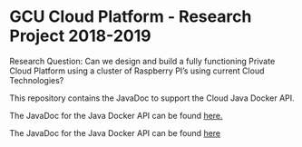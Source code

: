 
# GCU Cloud Platform - Research Project 2018-2019

Research Question: Can we design and build a fully functioning Private Cloud Platform using a cluster of Raspberry PI’s using current Cloud Technologies?

This repository contains the JavaDoc to support the Cloud Java Docker API.

The JavaDoc for the Java Docker API can be found <a href="https://github.com/markreha/cloudrdp/blob/master/java-api/docs/javadoc/index.html">here.</a>

The JavaDoc for the Java Docker API can be found [here](http://htmlpreview.github.com/?https://github.com/markreha/cloudrdp/blob/master/java-api/docs/javadoc/index.html)

